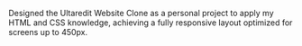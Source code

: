 Designed the Ultaredit Website Clone as a personal project to apply my HTML and CSS knowledge, achieving a fully responsive layout optimized for screens up to 450px.
